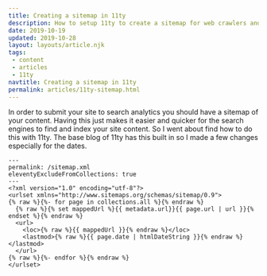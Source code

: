 ```yaml
---
title: Creating a sitemap in 11ty
description: How to setup 11ty to create a sitemap for web crawlers and search engines
date: 2019-10-19
updated: 2019-10-28
layout: layouts/article.njk
tags: 
 - content
 - articles
 - 11ty
navtitle: Creating a sitemap in 11ty
permalink: articles/11ty-sitemap.html
---
```

In order to submit your site to search analytics you should have a sitemap of your content. Having this just makes it easier and quicker for the search engines to find and index your site content. So I went about find how to do this with 11ty. The base blog of 11ty has this built in so I made a few changes especially for the dates.
```
---
permalink: /sitemap.xml
eleventyExcludeFromCollections: true
---
<?xml version="1.0" encoding="utf-8"?>
<urlset xmlns="http://www.sitemaps.org/schemas/sitemap/0.9">
{% raw %}{%- for page in collections.all %}{% endraw %}
  {% raw %}{% set mappedUrl %}{{ metadata.url}}{{ page.url | url }}{% endset %}{% endraw %}
  <url>
    <loc>{% raw %}{{ mappedUrl }}{% endraw %}</loc>
    <lastmod>{% raw %}{{ page.date | htmlDateString }}{% endraw %}</lastmod>
  </url>
{% raw %}{%- endfor %}{% endraw %}
</urlset>
```